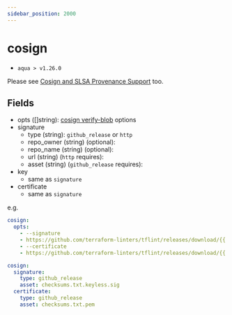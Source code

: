 ```yaml
---
sidebar_position: 2000
---
```


# cosign

- `aqua > v1.26.0`

Please see [Cosign and SLSA Provenance Support](/docs/reference/security/cosign-slsa) too.

## Fields

- opts ([]string): [cosign verify-blob](https://docs.sigstore.dev/signing/quickstart/#verifying-a-signed-blob) options
- signature
  - type (string): `github_release` or `http`
  - repo_owner (string) (optional):
  - repo_name (string) (optional):
  - url (string) (`http` requires):
  - asset (string) (`github_release` requires):
- key
  - same as `signature`
- certificate
  - same as `signature`

e.g.

```yaml
cosign:
  opts:
    - --signature
    - https://github.com/terraform-linters/tflint/releases/download/{{.Version}}/checksums.txt.keyless.sig
    - --certificate
    - https://github.com/terraform-linters/tflint/releases/download/{{.Version}}/checksums.txt.pem
```

```yaml
cosign:
  signature:
    type: github_release
    asset: checksums.txt.keyless.sig
  certificate:
    type: github_release
    asset: checksums.txt.pem
```
